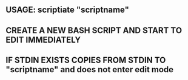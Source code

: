 ## USAGE: scriptiate "scriptname"
## CREATE A NEW BASH SCRIPT AND START TO EDIT IMMEDIATELY
## IF STDIN EXISTS COPIES FROM STDIN TO "scriptname" and does not enter edit mode 
